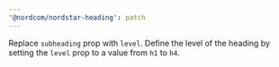 ```yaml
---
'@nordcom/nordstar-heading': patch
---
```


Replace `subheading` prop with `level`.
Define the level of the heading by setting the `level` prop to a value from `h1` to `h4`.
